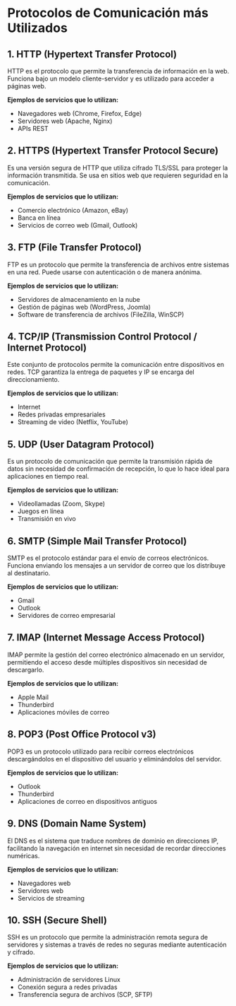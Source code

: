 # Protocolos de Comunicación más Utilizados

## 1. HTTP (Hypertext Transfer Protocol)
HTTP es el protocolo que permite la transferencia de información en la web. Funciona bajo un modelo cliente-servidor y es utilizado para acceder a páginas web.

**Ejemplos de servicios que lo utilizan:**
- Navegadores web (Chrome, Firefox, Edge)
- Servidores web (Apache, Nginx)
- APIs REST

## 2. HTTPS (Hypertext Transfer Protocol Secure)
Es una versión segura de HTTP que utiliza cifrado TLS/SSL para proteger la información transmitida. Se usa en sitios web que requieren seguridad en la comunicación.

**Ejemplos de servicios que lo utilizan:**
- Comercio electrónico (Amazon, eBay)
- Banca en línea
- Servicios de correo web (Gmail, Outlook)

## 3. FTP (File Transfer Protocol)
FTP es un protocolo que permite la transferencia de archivos entre sistemas en una red. Puede usarse con autenticación o de manera anónima.

**Ejemplos de servicios que lo utilizan:**
- Servidores de almacenamiento en la nube
- Gestión de páginas web (WordPress, Joomla)
- Software de transferencia de archivos (FileZilla, WinSCP)

## 4. TCP/IP (Transmission Control Protocol / Internet Protocol)
Este conjunto de protocolos permite la comunicación entre dispositivos en redes. TCP garantiza la entrega de paquetes y IP se encarga del direccionamiento.

**Ejemplos de servicios que lo utilizan:**
- Internet
- Redes privadas empresariales
- Streaming de video (Netflix, YouTube)

## 5. UDP (User Datagram Protocol)
Es un protocolo de comunicación que permite la transmisión rápida de datos sin necesidad de confirmación de recepción, lo que lo hace ideal para aplicaciones en tiempo real.

**Ejemplos de servicios que lo utilizan:**
- Videollamadas (Zoom, Skype)
- Juegos en línea
- Transmisión en vivo

## 6. SMTP (Simple Mail Transfer Protocol)
SMTP es el protocolo estándar para el envío de correos electrónicos. Funciona enviando los mensajes a un servidor de correo que los distribuye al destinatario.

**Ejemplos de servicios que lo utilizan:**
- Gmail
- Outlook
- Servidores de correo empresarial

## 7. IMAP (Internet Message Access Protocol)
IMAP permite la gestión del correo electrónico almacenado en un servidor, permitiendo el acceso desde múltiples dispositivos sin necesidad de descargarlo.

**Ejemplos de servicios que lo utilizan:**
- Apple Mail
- Thunderbird
- Aplicaciones móviles de correo

## 8. POP3 (Post Office Protocol v3)
POP3 es un protocolo utilizado para recibir correos electrónicos descargándolos en el dispositivo del usuario y eliminándolos del servidor.

**Ejemplos de servicios que lo utilizan:**
- Outlook
- Thunderbird
- Aplicaciones de correo en dispositivos antiguos

## 9. DNS (Domain Name System)
El DNS es el sistema que traduce nombres de dominio en direcciones IP, facilitando la navegación en internet sin necesidad de recordar direcciones numéricas.

**Ejemplos de servicios que lo utilizan:**
- Navegadores web
- Servidores web
- Servicios de streaming

## 10. SSH (Secure Shell)
SSH es un protocolo que permite la administración remota segura de servidores y sistemas a través de redes no seguras mediante autenticación y cifrado.

**Ejemplos de servicios que lo utilizan:**
- Administración de servidores Linux
- Conexión segura a redes privadas
- Transferencia segura de archivos (SCP, SFTP)